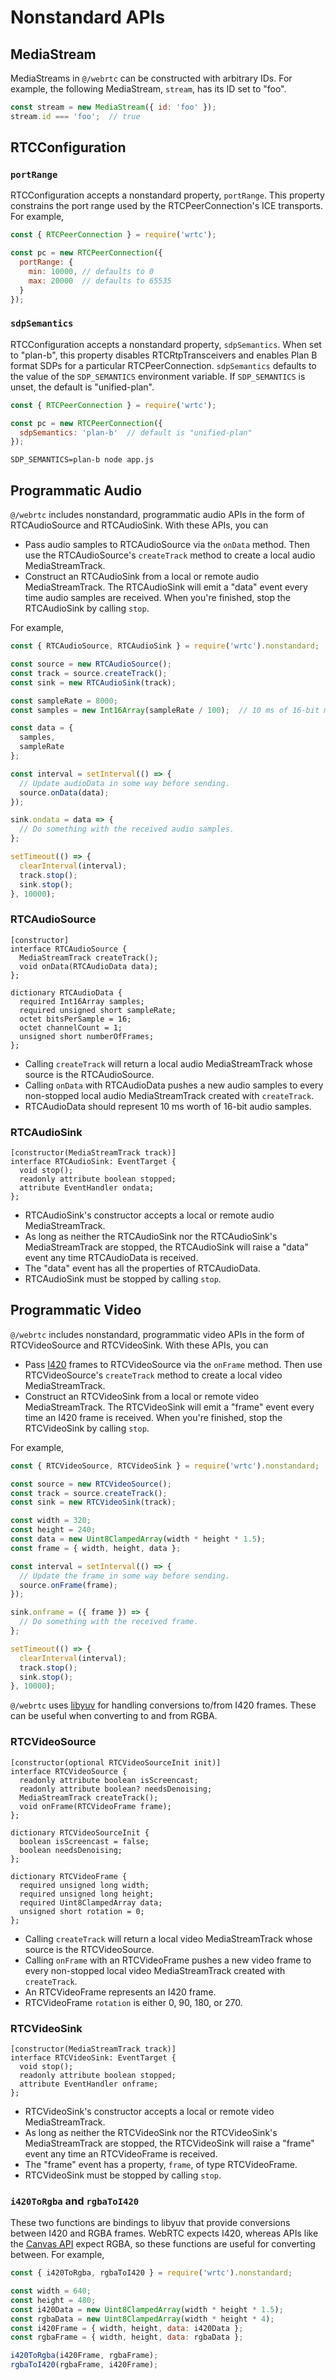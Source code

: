 Nonstandard APIs
================

MediaStream
-----------

MediaStreams in `@/webrtc` can be constructed with arbitrary IDs. For example,
the following MediaStream, `stream`, has its ID set to "foo".

```js
const stream = new MediaStream({ id: 'foo' });
stream.id === 'foo';  // true
```

RTCConfiguration
----------------

### `portRange`

RTCConfiguration accepts a nonstandard property, `portRange`. This property
constrains the port range used by the RTCPeerConnection's ICE transports. For
example,

```js
const { RTCPeerConnection } = require('wrtc');

const pc = new RTCPeerConnection({
  portRange: {
    min: 10000, // defaults to 0
    max: 20000  // defaults to 65535
  }
});
```

### `sdpSemantics`

RTCConfiguration accepts a nonstandard property, `sdpSemantics`. When set to
"plan-b", this property disables RTCRtpTransceivers and enables Plan B format
SDPs for a particular RTCPeerConnection. `sdpSemantics` defaults to the value
of the `SDP_SEMANTICS` environment variable. If `SDP_SEMANTICS` is unset, the
default is "unified-plan".

```js
const { RTCPeerConnection } = require('wrtc');

const pc = new RTCPeerConnection({
  sdpSemantics: 'plan-b'  // default is "unified-plan"
});
```

```
SDP_SEMANTICS=plan-b node app.js
```

Programmatic Audio
------------------

`@/webrtc` includes nonstandard, programmatic audio APIs in the form of
RTCAudioSource and RTCAudioSink. With these APIs, you can

 * Pass audio samples to RTCAudioSource via the `onData` method. Then use the
   RTCAudioSource's `createTrack` method to create a local audio
   MediaStreamTrack.
 * Construct an RTCAudioSink from a local or remote audio MediaStreamTrack. The
   RTCAudioSink will emit a "data" event every time audio samples are received.
   When you're finished, stop the RTCAudioSink by calling `stop`.

For example,

```js
const { RTCAudioSource, RTCAudioSink } = require('wrtc').nonstandard;

const source = new RTCAudioSource();
const track = source.createTrack();
const sink = new RTCAudioSink(track);

const sampleRate = 8000;
const samples = new Int16Array(sampleRate / 100);  // 10 ms of 16-bit mono audio

const data = {
  samples,
  sampleRate
};

const interval = setInterval(() => {
  // Update audioData in some way before sending.
  source.onData(data);
});

sink.ondata = data => {
  // Do something with the received audio samples.
};

setTimeout(() => {
  clearInterval(interval);
  track.stop();
  sink.stop();
}, 10000);
```

### RTCAudioSource

```webidl
[constructor]
interface RTCAudioSource {
  MediaStreamTrack createTrack();
  void onData(RTCAudioData data);
};

dictionary RTCAudioData {
  required Int16Array samples;
  required unsigned short sampleRate;
  octet bitsPerSample = 16;
  octet channelCount = 1;
  unsigned short numberOfFrames;
};
```

 * Calling `createTrack` will return a local audio MediaStreamTrack whose source
   is the RTCAudioSource.
 * Calling `onData` with RTCAudioData pushes a new audio samples to every
   non-stopped local audio MediaStreamTrack created with `createTrack`.
 * RTCAudioData should represent 10 ms worth of 16-bit audio samples.

### RTCAudioSink

```webidl
[constructor(MediaStreamTrack track)]
interface RTCAudioSink: EventTarget {
  void stop();
  readonly attribute boolean stopped;
  attribute EventHandler ondata;
};
```

 * RTCAudioSink's constructor accepts a local or remote audio MediaStreamTrack.
 * As long as neither the RTCAudioSink nor the RTCAudioSink's MediaStreamTrack
   are stopped, the RTCAudioSink will raise a "data" event any time
   RTCAudioData is received.
 * The "data" event has all the properties of RTCAudioData.
 * RTCAudioSink must be stopped by calling `stop`.

Programmatic Video
------------------

`@/webrtc` includes nonstandard, programmatic video APIs in the form of
RTCVideoSource and RTCVideoSink. With these APIs, you can

 * Pass [I420](https://wiki.videolan.org/YUV/#I420) frames to RTCVideoSource
   via the `onFrame` method. Then use RTCVideoSource's `createTrack` method to
   create a local video MediaStreamTrack.
 * Construct an RTCVideoSink from a local or remote video MediaStreamTrack. The
   RTCVideoSink will emit a "frame" event every time an I420 frame is received.
   When you're finished, stop the RTCVideoSink by calling `stop`.

For example,

```js
const { RTCVideoSource, RTCVideoSink } = require('wrtc').nonstandard;

const source = new RTCVideoSource();
const track = source.createTrack();
const sink = new RTCVideoSink(track);

const width = 320;
const height = 240;
const data = new Uint8ClampedArray(width * height * 1.5);
const frame = { width, height, data };

const interval = setInterval(() => {
  // Update the frame in some way before sending.
  source.onFrame(frame);
});

sink.onframe = ({ frame }) => {
  // Do something with the received frame.
};

setTimeout(() => {
  clearInterval(interval);
  track.stop();
  sink.stop();
}, 10000);
```

`@/webrtc` uses
[libyuv](https://github.com/astronautlabs/libyuv) for handling conversions to/from I420 frames. These can be useful 
when converting to and from RGBA.

### RTCVideoSource

```webidl
[constructor(optional RTCVideoSourceInit init)]
interface RTCVideoSource {
  readonly attribute boolean isScreencast;
  readonly attribute boolean? needsDenoising;
  MediaStreamTrack createTrack();
  void onFrame(RTCVideoFrame frame);
};

dictionary RTCVideoSourceInit {
  boolean isScreencast = false;
  boolean needsDenoising;
};

dictionary RTCVideoFrame {
  required unsigned long width;
  required unsigned long height;
  required Uint8ClampedArray data;
  unsigned short rotation = 0;
};
```

 * Calling `createTrack` will return a local video MediaStreamTrack whose
   source is the RTCVideoSource.
 * Calling `onFrame` with an RTCVideoFrame pushes a new video frame to every
   non-stopped local video MediaStreamTrack created with `createTrack`.
 * An RTCVideoFrame represents an I420 frame.
 * RTCVideoFrame `rotation` is either 0, 90, 180, or 270.

### RTCVideoSink

```webidl
[constructor(MediaStreamTrack track)]
interface RTCVideoSink: EventTarget {
  void stop();
  readonly attribute boolean stopped;
  attribute EventHandler onframe;
};
```

 * RTCVideoSink's constructor accepts a local or remote video MediaStreamTrack.
 * As long as neither the RTCVideoSink nor the RTCVideoSink's MediaStreamTrack
   are stopped, the RTCVideoSink will raise a "frame" event any time an
   RTCVideoFrame is received.
 * The "frame" event has a property, `frame`, of type RTCVideoFrame.
 * RTCVideoSink must be stopped by calling `stop`.

### `i420ToRgba` and `rgbaToI420`

These two functions are bindings to libyuv that provide conversions between
I420 and RGBA frames. WebRTC expects I420, whereas APIs like the
[Canvas API](https://developer.mozilla.org/en-US/docs/Web/API/Canvas_API)
expect RGBA, so these functions are useful for converting between. For example,

```js
const { i420ToRgba, rgbaToI420 } = require('wrtc').nonstandard;

const width = 640;
const height = 480;
const i420Data = new Uint8ClampedArray(width * height * 1.5);
const rgbaData = new Uint8ClampedArray(width * height * 4);
const i420Frame = { width, height, data: i420Data };
const rgbaFrame = { width, height, data: rgbaData };

i420ToRgba(i420Frame, rgbaFrame);
rgbaToI420(rgbaFrame, i420Frame);
```
